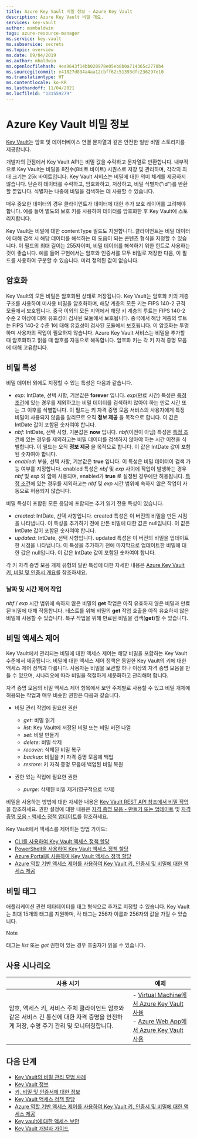```yaml
---
title: Azure Key Vault 비밀 정보 - Azure Key Vault
description: Azure Key Vault 비밀 개요.
services: key-vault
author: msmbaldwin
tags: azure-resource-manager
ms.service: key-vault
ms.subservice: secrets
ms.topic: overview
ms.date: 09/04/2019
ms.author: mbaldwin
ms.openlocfilehash: 4ea9643f14bb020978e05eb8b0a714365c2770b4
ms.sourcegitcommit: e41827d894a4aa12cbff62c51393dfc236297e10
ms.translationtype: HT
ms.contentlocale: ko-KR
ms.lasthandoff: 11/04/2021
ms.locfileid: "131559279"
---
```

# <a name="about-azure-key-vault-secrets"></a>Azure Key Vault 비밀 정보

[Key Vault](../general/overview.md)는 암호 및 데이터베이스 연결 문자열과 같은 안전한 일반 비밀 스토리지를 제공합니다.

개발자의 관점에서 Key Vault API는 비밀 값을 수락하고 문자열로 반환합니다. 내부적으로 Key Vault는 비밀을 8진수(8비트 바이트) 시퀀스로 저장 및 관리하며, 각각의 최대 크기는 25k 바이트입니다. Key Vault 서비스는 비밀에 대한 의미 체계를 제공하지 않습니다. 단순히 데이터를 수락하고, 암호화하고, 저장하고, 비밀 식별자("id")를 반환할 뿐입니다. 식별자는 나중에 비밀을 검색하는 데 사용할 수 있습니다.  

매우 중요한 데이터의 경우 클라이언트가 데이터에 대한 추가 보호 레이어를 고려해야 합니다. 예를 들어 별도의 보호 키를 사용하여 데이터를 암호화한 후 Key Vault에 스토리지합니다.  

Key Vault는 비밀에 대한 contentType 필드도 지원합니다. 클라이언트는 비밀 데이터에 대해 검색 시 해당 데이터를 해석하는 데 도움이 되는 콘텐츠 형식을 지정할 수 있습니다. 이 필드의 최대 길이는 255자이며, 비밀 데이터를 해석하기 위한 힌트로 사용하는 것이 좋습니다. 예를 들어 구현에서는 암호와 인증서를 모두 비밀로 저장한 다음, 이 필드를 사용하여 구분할 수 있습니다. 미리 정의된 값이 없습니다.  

## <a name="encryption"></a>암호화

Key Vault의 모든 비밀은 암호화된 상태로 저장됩니다. Key Vault는 암호화 키의 계층 구조를 사용하여 미사용 비밀을 암호화하며, 해당 계층의 모든 키는 FIPS 140-2 규격 모듈에서 보호됩니다. 중국 이외의 모든 지역에서 해당 키 계층의 루트는 FIPS 140-2 수준 2 이상에 대해 유효성이 검사된 모듈에서 보호됩니다. 중국에서 해당 계층의 루트는 FIPS 140-2 수준 1에 대해 유효성이 검사된 모듈에서 보호됩니다. 이 암호화는 투명하며 사용자의 작업이 필요하지 않습니다. Azure Key Vault 서비스는 비밀을 추가할 때 암호화하고 읽을 때 암호를 자동으로 해독합니다. 암호화 키는 각 키 자격 증명 모음에 대해 고유합니다.

## <a name="secret-attributes"></a>비밀 특성

비밀 데이터 외에도 지정할 수 있는 특성은 다음과 같습니다.  

- *exp*: IntDate, 선택 사항, 기본값은 **forever** 입니다. *exp*(만료 시간) 특성은 [특정 조건](#date-time-controlled-operations)에 있는 경우를 제외하고는 비밀 데이터를 검색하지 않아야 하는 만료 시간 또는 그 이후를 식별합니다. 이 필드는 키 자격 증명 모음 서비스의 사용자에게 특정 비밀이 사용되지 않음을 알리므로 오직 **정보 제공** 을 목적으로 합니다. 이 값은 IntDate 값이 포함된 숫자여야 합니다.   
- *nbf*: IntDate, 선택 사항, 기본값은 **now** 입니다. *nbf*(이전이 아님) 특성은 [특정 조건](#date-time-controlled-operations)에 있는 경우를 제외하고는 비밀 데이터를 검색하지 않아야 하는 시간 이전을 식별합니다. 이 필드는 오직 **정보 제공** 을 목적으로 합니다. 이 값은 IntDate 값이 포함된 숫자여야 합니다. 
- *enabled*: 부울, 선택 사항, 기본값은 **true** 입니다. 이 특성은 비밀 데이터이 검색 가능 여부를 지정합니다. enabled 특성은 *nbf* 및 *exp* 사이에 작업이 발생하는 경우 *nbf* 및 *exp* 와 함께 사용되며, enabled가 **true** 로 설정된 경우에만 허용됩니다. [특정 조건](#date-time-controlled-operations)에 있는 경우를 제외하고는 *nbf* 및 *exp* 시간 범위에 속하지 않은 작업이 자동으로 허용되지 않습니다.  

비밀 특성이 포함된 모든 응답에 포함되는 추가 읽기 전용 특성이 있습니다.  

- *created*: IntDate, 선택 사항입니다. created 특성은 이 버전의 비밀을 만든 시점을 나타냅니다. 이 특성을 추가하기 전에 만든 비밀에 대한 값은 null입니다. 이 값은 IntDate 값이 포함된 숫자여야 합니다.  
- *updated*: IntDate, 선택 사항입니다. updated 특성은 이 버전의 비밀을 업데이트한 시점을 나타냅니다. 이 특성을 추가하기 전에 마지막으로 업데이트한 비밀에 대한 값은 null입니다. 이 값은 IntDate 값이 포함된 숫자여야 합니다.

각 키 자격 증명 모음 개체 유형의 일반 특성에 대한 자세한 내용은 [Azure Key Vault 키, 비밀 및 인증서 개요](../general/about-keys-secrets-certificates.md)를 참조하세요.

### <a name="date-time-controlled-operations"></a>날짜 및 시간 제어 작업

*nbf* / *exp* 시간 범위에 속하지 않은 비밀의 **get** 작업은 아직 유효하지 않은 비밀과 만료된 비밀에 대해 작동합니다. 테스트를 위해 비밀의 **get** 작업 호출을 아직 유효하지 않은 비밀에 사용할 수 있습니다. 복구 작업을 위해 만료된 비밀을 검색(**get**)할 수 있습니다.

## <a name="secret-access-control"></a>비밀 액세스 제어

Key Vault에서 관리되는 비밀에 대한 액세스 제어는 해당 비밀을 포함하는 Key Vault 수준에서 제공됩니다. 비밀에 대한 액세스 제어 정책은 동일한 Key Vault의 키에 대한 액세스 제어 정책과 다릅니다. 사용자는 비밀을 보관할 하나 이상의 자격 증명 모음을 만들 수 있으며, 시나리오에 따라 비밀을 적절하게 세분화하고 관리해야 합니다.   

자격 증명 모음의 비밀 액세스 제어 항목에서 보안 주체별로 사용할 수 있고 비밀 개체에 허용되는 작업과 매우 비슷한 권한은 다음과 같습니다.  

- 비밀 관리 작업에 필요한 권한
  - *get*: 비밀 읽기  
  - *list*: Key Vault에 저장된 비밀 또는 비밀 버전 나열  
  - *set*: 비밀 만들기  
  - *delete*: 비밀 삭제  
  - *recover*: 삭제된 비밀 복구
  - *backup*: 비밀을 키 자격 증명 모음에 백업
  - *restore*: 키 자격 증명 모음에 백업된 비밀 복원

- 권한 있는 작업에 필요한 권한
  - *purge*: 삭제된 비밀 제거(영구적으로 삭제)

비밀을 사용하는 방법에 대한 자세한 내용은 [Key Vault REST API 참조에서 비밀 작업](/rest/api/keyvault)을 참조하세요. 권한 설정에 대한 내용은 [자격 증명 모음 - 만들기 또는 업데이트](/rest/api/keyvault/vaults/createorupdate) 및 [자격 증명 모음 - 액세스 정책 업데이트](/rest/api/keyvault/vaults/updateaccesspolicy)를 참조하세요. 

Key Vault에서 액세스를 제어하는 방법 가이드:
- [CLI를 사용하여 Key Vault 액세스 정책 할당](../general/assign-access-policy-cli.md)
- [PowerShell을 사용하여 Key Vault 액세스 정책 할당](../general/assign-access-policy-powershell.md)
- [Azure Portal을 사용하여 Key Vault 액세스 정책 할당](../general/assign-access-policy-portal.md)
- [Azure 역할 기반 액세스 제어를 사용하여 Key Vault 키, 인증서 및 비밀에 대한 액세스 제공](../general/rbac-guide.md)

## <a name="secret-tags"></a>비밀 태그  
애플리케이션 관련 메타데이터를 태그 형식으로 추가로 지정할 수 있습니다. Key Vault는 최대 15개의 태그를 지원하며, 각 태그는 256자 이름과 256자의 값을 가질 수 있습니다.  

>[!Note]
>태그는 *list* 또는 *get* 권한이 있는 경우 호출자가 읽을 수 있습니다.

## <a name="usage-scenarios"></a>사용 시나리오

| 사용 시기 | 예제 |
|--------------|-------------|
|암호, 액세스 키, 서비스 주체 클라이언트 암호와 같은 서비스 간 통신에 대한 자격 증명을 안전하게 저장, 수명 주기 관리 및 모니터링합니다.  | - [Virtual Machine에서 Azure Key Vault 사용](../general/tutorial-net-virtual-machine.md)<br> - [Azure Web App에서 Azure Key Vault 사용](../general/tutorial-net-create-vault-azure-web-app.md) |

## <a name="next-steps"></a>다음 단계

- [Key Vault의 비밀 관리 모범 사례](secrets-best-practices.md)
- [Key Vault 정보](../general/overview.md)
- [키, 비밀 및 인증서에 대한 정보](../general/about-keys-secrets-certificates.md)
- [Key Vault 액세스 정책 할당](../general/assign-access-policy.md)
- [Azure 역할 기반 액세스 제어를 사용하여 Key Vault 키, 인증서 및 비밀에 대한 액세스 제공](../general/rbac-guide.md)
- [Key vault에 대한 액세스 보안](../general/security-features.md)
- [Key Vault 개발자 가이드](../general/developers-guide.md)
